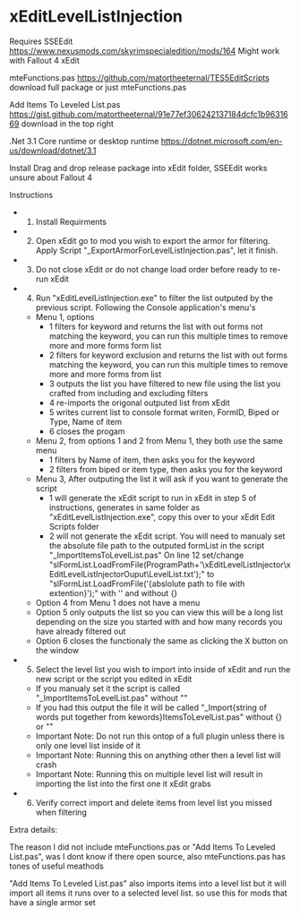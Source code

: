 # xEditLevelListInjection

Requires 
  SSEEdit
    https://www.nexusmods.com/skyrimspecialedition/mods/164
    Might work with Fallout 4 xEdit
    
  mteFunctions.pas
    https://github.com/matortheeternal/TES5EditScripts 
    download full package or just mteFunctions.pas
    
  Add Items To Leveled List.pas 
    https://gist.github.com/matortheeternal/91e77ef306242137184dcfc1b9631669
    download in the top right
    
  .Net 3.1 Core runtime or desktop runtime
    https://dotnet.microsoft.com/en-us/download/dotnet/3.1

Install
  Drag and drop release package into xEdit folder, SSEEdit works unsure about Fallout 4

Instructions

- 1. Install Requirments
- 2. Open xEdit go to mod you wish to export the armor for filtering. Apply Script "_ExportArmorForLevelListInjection.pas", let it finish.
- 3. Do not close xEdit or do not change load order before ready to re-run xEdit
- 4. Run "xEditLevelListInjection.exe" to filter the list outputed by the previous script. Following the Console application's menu's
  - Menu 1, options
    - 1 filters for keyword and returns the list with out forms not matching the keyword, you can run this multiple times to remove more and more forms form list
    - 2 filters for keyword exclusion and returns the list with out forms matching the keyword, you can run this multiple times to remove more and more forms from list
    - 3 outputs the list you have filtered to new file using the list you crafted from including and excluding filters
    - 4 re-imports the origonal outputed list from xEdit
    - 5 writes current list to console format writen, FormID, Biped or Type, Name of item
    - 6 closes the progam
  - Menu 2, from options 1 and 2 from Menu 1, they both use the same menu
    - 1 filters by Name of item, then asks you for the keyword
    - 2 filters from biped or item type, then asks you for the keyword
  - Menu 3, After outputing the list it will ask if you want to generate the script
    - 1 will generate the xEdit script to run in xEdit in step 5 of instructions, 
      generates in same folder as "xEditLevelListInjection.exe", copy this over to your xEdit Edit Scripts folder
    - 2 will not generate the xEdit script. You will need to manualy set the absolute file path to the outputed formList in the script "_ImportItemsToLevelList.pas"
      On line 12 set/change "slFormList.LoadFromFile(ProgramPath+'\xEditLevelListInjector\xEditLevelListInjectorOuput\LevelList.txt');" to
        "slFormList.LoadFromFile('{abslolute path to file with extention}');" with '' and without {}
  - Option 4 from Menu 1 does not have a menu
  - Option 5 only outputs the list so you can view this will be a long list depending on the size you started with and how many records you have already filtered out
  - Option 6 closes the functionaly the same as clicking the X button on the window
- 5. Select the level list you wish to import into inside of xEdit and run the new script or the script you edited in xEdit
  - If you manualy set it the script is called "_ImportItemsToLevelList.pas" without ""
  - If you had this output the file it will be called "_Import{string of words put together from kewords}ItemsToLevelList.pas" without {} or ""
  - Important Note: Do not run this ontop of a full plugin unless there is only one level list inside of it
  - Important Note: Running this on anything other then a level list will crash
  - Important Note: Running this on multiple level list will result in importing the list into the first one it xEdit grabs
- 6. Verify correct import and delete items from level list you missed when filtering


Extra details:

The reason I did not include mteFunctions.pas or "Add Items To Leveled List.pas", was I dont know if there open source, also mteFunctions.pas has tones of useful meathods

"Add Items To Leveled List.pas" also imports items into a level list but it will import all items it runs over to a selected level list. 
  so use this for mods that have a single armor set
